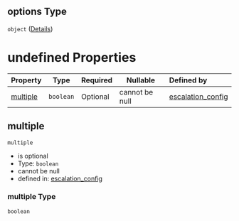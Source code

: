 ## options Type

`object` ([Details](escos-properties-dashboard-dictionary-patternproperties-dashboard-page-properties-graphics-dictionary-patternproperties-a-single-graphic-properties-selector-list-selector-dict-allof-0-then-properties-options.md))

# undefined Properties

| Property              | Type      | Required | Nullable       | Defined by                                                                                                                                                                                                                                                                                                                                                                                                                                                                                  |
| :-------------------- | --------- | -------- | -------------- | :------------------------------------------------------------------------------------------------------------------------------------------------------------------------------------------------------------------------------------------------------------------------------------------------------------------------------------------------------------------------------------------------------------------------------------------------------------------------------------------ |
| [multiple](#multiple) | `boolean` | Optional | cannot be null | [escalation_config](escos-properties-dashboard-dictionary-patternproperties-dashboard-page-properties-graphics-dictionary-patternproperties-a-single-graphic-properties-selector-list-selector-dict-allof-0-then-properties-options-properties-multiple.md "undefined#/properties/available_pages/patternProperties/^\[a-zA-Z0-9\_]\*$/properties/graphics/patternProperties/^\[a-zA-Z0-9\_]\*$/properties/selectable_data_list/items/allOf/0/then/properties/options/properties/multiple") |

## multiple




`multiple`

-   is optional
-   Type: `boolean`
-   cannot be null
-   defined in: [escalation_config](escos-properties-dashboard-dictionary-patternproperties-dashboard-page-properties-graphics-dictionary-patternproperties-a-single-graphic-properties-selector-list-selector-dict-allof-0-then-properties-options-properties-multiple.md "undefined#/properties/available_pages/patternProperties/^\[a-zA-Z0-9\_]\*$/properties/graphics/patternProperties/^\[a-zA-Z0-9\_]\*$/properties/selectable_data_list/items/allOf/0/then/properties/options/properties/multiple")

### multiple Type

`boolean`
